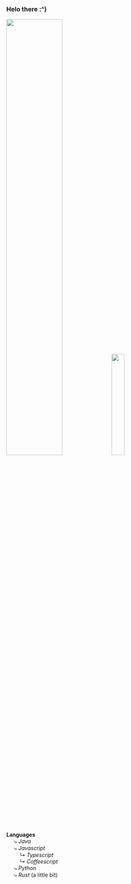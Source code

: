 ### Helo there :^)
<img src="https://github-readme-stats.vercel.app/api?username=userunp&show_icons=true&theme=github_dark&custom_title=My stats" width="54%"></img>
<img src="https://github-readme-stats.vercel.app/api/top-langs/?username=userunp&langs_count=4&theme=github_dark" width="26%"></img>  

**Languages**  
&nbsp;&nbsp;&nbsp;&nbsp;&nbsp;⤷ *Java*  
&nbsp;&nbsp;&nbsp;&nbsp;&nbsp;⤷ *Javascript*  
&nbsp;&nbsp;&nbsp;&nbsp;&nbsp;&nbsp;&nbsp;&nbsp; ↳ *Typescript*  
&nbsp;&nbsp;&nbsp;&nbsp;&nbsp;&nbsp;&nbsp;&nbsp; ↳ *Coffeescript*  
&nbsp;&nbsp;&nbsp;&nbsp;&nbsp;⤷ *Python*  
&nbsp;&nbsp;&nbsp;&nbsp;&nbsp;⤷ *Rust*  (a little bit)
